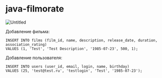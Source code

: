 # java-filmorate
![Untitled](https://github.com/user-attachments/assets/c4922a26-8bd2-479c-9683-72990094efe0)

Добавление фильма:

```
INSERT INTO films (film_id, name, description, release_date, duration, association_rating) 
VALUES (1, 'Test', 'Test Description', '1985-07-23', 500, 1);
```

Добавление пользователя:
```
INSERT INTO users (user_id, email, login, name, birthday) 
VALUES (25, 'test@test.ru', 'testlogin', 'Test', '1985-07-23');
```
